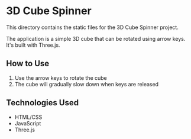 # 3D Cube Spinner

This directory contains the static files for the 3D Cube Spinner project.

The application is a simple 3D cube that can be rotated using arrow keys. It's built with Three.js.

## How to Use

1. Use the arrow keys to rotate the cube
2. The cube will gradually slow down when keys are released

## Technologies Used

- HTML/CSS
- JavaScript
- Three.js